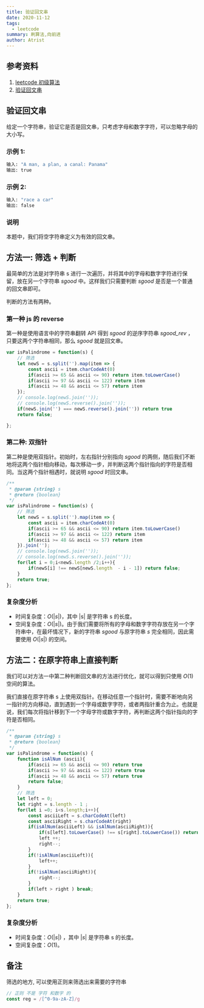 ```yaml
---
title: 验证回文串
date: 2020-11-12
tags:
  - leetcode
summary: 刷算法,向前进
author: Atrist
---
```


## 参考资料

1. [leetcode 初级算法](https://leetcode-cn.com/leetbook/detail/top-interview-questions-easy/)
2. [验证回文串](https://leetcode-cn.com/problems/valid-palindrome/description/)

## 验证回文串
给定一个字符串，验证它是否是回文串，只考虑字母和数字字符，可以忽略字母的大小写。

### 示例 1:
```bash
输入: "A man, a plan, a canal: Panama"
输出: true
```
### 示例 2:
```bash
输入: "race a car"
输出: false
```
### 说明
本题中，我们将空字符串定义为有效的回文串。

## 方法一: 筛选 + 判断
最简单的方法是对字符串 s 进行一次遍历，并将其中的字母和数字字符进行保留，放在另一个字符串 $\textit{sgood}$ 中。这样我们只需要判断 $\textit{sgood}$ 是否是一个普通的回文串即可。

判断的方法有两种。

### 第一种  js 的 reverse
第一种是使用语言中的字符串翻转 API 得到 $\textit{sgood}$ 的逆序字符串 $\textit{sgood_rev}$ ，只要这两个字符串相同，那么 $\textit{sgood}$ 就是回文串。

```js
var isPalindrome = function(s) {
    // 筛选 
    let newS = s.split('').map(item => {
        const ascii = item.charCodeAt(0)
        if(ascii >= 65 && ascii <= 90) return item.toLowerCase()
        if(ascii >= 97 && ascii <= 122) return item
        if(ascii >= 48 && ascii <= 57) return item
    });
    // console.log(newS.join(''));
    // console.log(newS.reverse().join(''));
    if(newS.join('') === newS.reverse().join('')) return true
    return false;

};
```
### 第二种: 双指针
第二种是使用双指针。初始时，左右指针分别指向 $\textit{sgood}$ 的两侧，随后我们不断地将这两个指针相向移动，每次移动一步，并判断这两个指针指向的字符是否相同。当这两个指针相遇时，就说明 $\textit{sgood}$ 时回文串。
```js
/**
 * @param {string} s
 * @return {boolean}
 */
var isPalindrome = function(s) {
    // 筛选
    let newS = s.split('').map(item => {
        const ascii = item.charCodeAt(0)
        if(ascii >= 65 && ascii <= 90) return item.toLowerCase()
        if(ascii >= 97 && ascii <= 122) return item
        if(ascii >= 48 && ascii <= 57) return item
    }).join('');
    // console.log(newS.join(''));
    // console.log(newS.s.reverse().join(''));
    for(let i = 0;i<newS.length /2;i++){
        if(newS[i] !== newS[newS.length  - i - 1]) return false;
    }
    return true;
};
```

### 复杂度分析

- 时间复杂度：$O(|s|)$，其中 |s| 是字符串 s 的长度。
- 空间复杂度：$O(|s|)$。由于我们需要将所有的字母和数字字符存放在另一个字符串中，在最坏情况下，新的字符串 $\textit{sgood}$ 与原字符串 $s$ 完全相同，因此需要使用 $O(|s|)$ 的空间。


## 方法二：在原字符串上直接判断
我们可以对方法一中第二种判断回文串的方法进行优化，就可以得到只使用 $O(1)$ 空间的算法。

我们直接在原字符串 s 上使用双指针。在移动任意一个指针时，需要不断地向另一指针的方向移动，直到遇到一个字母或数字字符，或者两指针重合为止。也就是说，我们每次将指针移到下一个字母字符或数字字符，再判断这两个指针指向的字符是否相同。

```js
/**
 * @param {string} s
 * @return {boolean}
 */
var isPalindrome = function(s) {
    function isAlNum (ascii){
        if(ascii >= 65 && ascii <= 90) return true
        if(ascii >= 97 && ascii <= 122) return true
        if(ascii >= 48 && ascii <= 57) return true
        return false;
    }
    // 筛选
    let left = 0;
    let right = s.length - 1 ;
    for(let i =0; i<s.length;i++){
        const asciiLeft = s.charCodeAt(left)
        const asciiRight = s.charCodeAt(right)
        if(isAlNum(asciiLeft) && isAlNum(asciiRight)){
            if(s[left].toLowerCase() !== s[right].toLowerCase()) return false;
            left ++;
            right--;
        }
        if(!isAlNum(asciiLeft)){
            left++;
        }
        if(!isAlNum(asciiRight)){
            right--;
        }
        if(left > right ) break;
    }
    return true;
};
```

### 复杂度分析

- 时间复杂度：$O(|s|)$ ，其中 $|s|$ 是字符串 s 的长度。
- 空间复杂度：$O(1)$。

## 备注
筛选的地方, 可以使用正则来筛选出来需要的字符串
```js
// 正则 不是 字符 和数字 的
const reg = /[^0-9a-zA-Z]/g
```